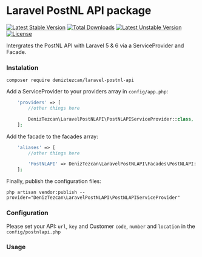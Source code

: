 Laravel PostNL API package
==============
[![Latest Stable Version](https://poser.pugx.org/deniztezcan/laravel-postnl-api/v/stable)](https://packagist.org/packages/deniztezcan/laravel-postnl-api)
[![Total Downloads](https://poser.pugx.org/deniztezcan/laravel-postnl-api/downloads)](https://packagist.org/packages/deniztezcan/laravel-postnl-api)
[![Latest Unstable Version](https://poser.pugx.org/deniztezcan/laravel-postnl-api/v/unstable)](https://packagist.org/packages/deniztezcan/laravel-postnl-api)
[![License](https://poser.pugx.org/deniztezcan/laravel-postnl-api/license)](https://packagist.org/packages/deniztezcan/laravel-postnl-api)

Intergrates the PostNL API with Laravel 5 & 6 via a ServiceProvider and Facade.

### Instalation
```
composer require deniztezcan/laravel-postnl-api
```

Add a ServiceProvider to your providers array in `config/app.php`:
```php
    'providers' => [
    	//other things here

    	DenizTezcan\LaravelPostNLAPI\PostNLAPIServiceProvider::class,
    ];
```

Add the facade to the facades array:
```php
    'aliases' => [
    	//other things here

    	'PostNLAPI' => DenizTezcan\LaravelPostNLAPI\Facades\PostNLAPI::class,
    ];
```

Finally, publish the configuration files:
```
php artisan vendor:publish --provider="DenizTezcan\LaravelPostNLAPI\PostNLAPIServiceProvider"
```

### Configuration
Please set your API: `url`, `key` and Customer `code`, `number` and `location` in the `config/postnlapi.php`

### Usage